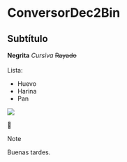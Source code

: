 # ConversorDec2Bin
## Subtítulo
**Negrita** *Cursiva* ~~Rayado~~ <br><br>
Lista:
- Huevo
- Harina
- Pan

![](https://i.redd.it/2v1ten5r20b61.jpg)

🤡
> [!NOTE]
> Buenas tardes.
